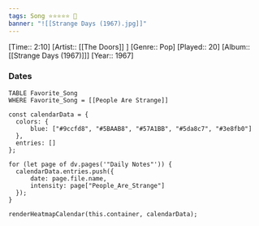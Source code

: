 ```yaml
---
tags: Song ⭐⭐⭐⭐⭐ 💛
banner: "![[Strange Days (1967).jpg]]"
---
```

[Time:: 2:10]
[Artist:: [[The Doors]] ]
[Genre:: Pop]
[Played:: 20]
[Album:: [[Strange Days (1967)]]]
[Year:: 1967]
### Dates
````dataview
TABLE Favorite_Song
WHERE Favorite_Song = [[People Are Strange]]
````
  ```dataviewjs
const calendarData = { 
	colors: { 
		blue: ["#9ccfd8", "#5BAAB8", "#57A1BB", "#5da8c7", "#3e8fb0"] 
	}, 
	entries: [] 
}; 

for (let page of dv.pages('"Daily Notes"')) { 
	calendarData.entries.push({ 
		date: page.file.name, 
		intensity: page["People_Are_Strange"]
	}); 
} 

renderHeatmapCalendar(this.container, calendarData);
```
